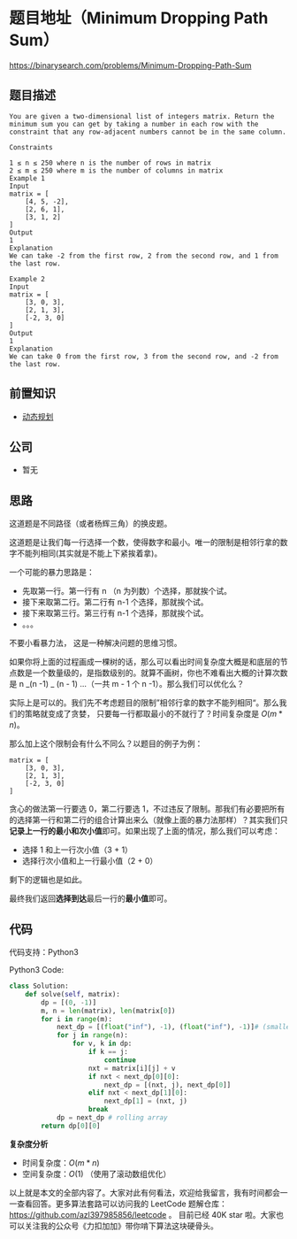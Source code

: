 # 题目地址（Minimum Dropping Path Sum）

https://binarysearch.com/problems/Minimum-Dropping-Path-Sum

## 题目描述

```
You are given a two-dimensional list of integers matrix. Return the minimum sum you can get by taking a number in each row with the constraint that any row-adjacent numbers cannot be in the same column.

Constraints

1 ≤ n ≤ 250 where n is the number of rows in matrix
2 ≤ m ≤ 250 where m is the number of columns in matrix
Example 1
Input
matrix = [
    [4, 5, -2],
    [2, 6, 1],
    [3, 1, 2]
]
Output
1
Explanation
We can take -2 from the first row, 2 from the second row, and 1 from the last row.

Example 2
Input
matrix = [
    [3, 0, 3],
    [2, 1, 3],
    [-2, 3, 0]
]
Output
1
Explanation
We can take 0 from the first row, 3 from the second row, and -2 from the last row.
```

## 前置知识

- [动态规划](https://github.com/azl397985856/leetcode/blob/master/thinkings/dynamic-programming.md "动态规划")

## 公司

- 暂无

## 思路

这道题是不同路径（或者杨辉三角）的换皮题。

这道题是让我们每一行选择一个数，使得数字和最小。唯一的限制是相邻行拿的数字不能列相同(其实就是不能上下紧挨着拿)。

一个可能的暴力思路是：

- 先取第一行。第一行有 n （n 为列数）个选择，那就挨个试。
- 接下来取第二行。第二行有 n-1 个选择，那就挨个试。
- 接下来取第三行。第三行有 n-1 个选择，那就挨个试。
- 。。。

不要小看暴力法， 这是一种解决问题的思维习惯。

如果你将上面的过程画成一棵树的话，那么可以看出时间复杂度大概是和底层的节点数是一个数量级的，是指数级别的。就算不画树，你也不难看出大概的计算次数是 n _(n -1) _ (n - 1) ...（一共 m - 1 个 n -1）。那么我们可以优化么？

实际上是可以的。我们先不考虑题目的限制”相邻行拿的数字不能列相同“。那么我们的策略就变成了贪婪， 只要每一行都取最小的不就行了？时间复杂度是 $O(m * n)$。

那么加上这个限制会有什么不同么？以题目的例子为例：

```
matrix = [
    [3, 0, 3],
    [2, 1, 3],
    [-2, 3, 0]
]
```

贪心的做法第一行要选 0，第二行要选 1，不过违反了限制。那我们有必要把所有的选择第一行和第二行的组合计算出来么（就像上面的暴力法那样）？其实我们只**记录上一行的最小和次小值**即可。如果出现了上面的情况，那么我们可以考虑：

- 选择 1 和上一行次小值（3 + 1）
- 选择行次小值和上一行最小值（2 + 0）

剩下的逻辑也是如此。

最终我们返回**选择到达**最后一行的**最小值**即可。

## 代码

代码支持：Python3

Python3 Code:

```py
class Solution:
    def solve(self, matrix):
        dp = [(0, -1)]
        m, n = len(matrix), len(matrix[0])
        for i in range(m):
            next_dp = [(float("inf"), -1), (float("inf"), -1)]# (smallest, 2nd smallest)
            for j in range(n):
                for v, k in dp:
                    if k == j:
                        continue
                    nxt = matrix[i][j] + v
                    if nxt < next_dp[0][0]:
                        next_dp = [(nxt, j), next_dp[0]]
                    elif nxt < next_dp[1][0]:
                        next_dp[1] = (nxt, j)
                    break
            dp = next_dp # rolling array
        return dp[0][0]

```

**复杂度分析**

- 时间复杂度：$O(m*n)$
- 空间复杂度：$O(1)$ （使用了滚动数组优化）

以上就是本文的全部内容了。大家对此有何看法，欢迎给我留言，我有时间都会一一查看回答。更多算法套路可以访问我的 LeetCode 题解仓库：https://github.com/azl397985856/leetcode 。 目前已经 40K star 啦。大家也可以关注我的公众号《力扣加加》带你啃下算法这块硬骨头。
